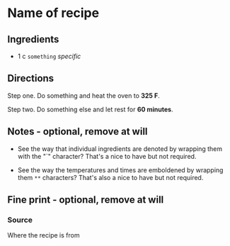 Name of recipe
==

Ingredients
--

* 1 c `something` *specific*

Directions
--

Step one. Do something and heat the oven to **325 F**.

Step two. Do something else and let rest for **60 minutes**.

Notes - optional, remove at will
--

* See the way that individual ingredients are denoted by wrapping them with the
  "`" character? That's a nice to have but not required.

* See the way the temperatures and times are emboldened by wrapping them `**` characters?
  That's also a nice to have but not required.

Fine print - optional, remove at will
--

### Source

Where the recipe is from
